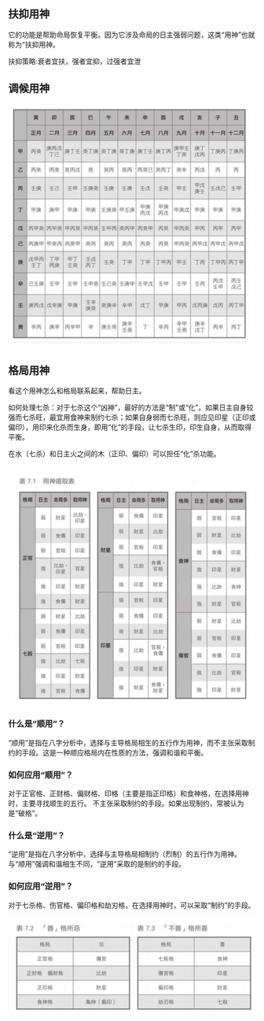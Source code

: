 
## 扶抑用神

它的功能是帮助命局恢复平衡。因为它涉及命局的日主强弱问题，这类“用神”也就称为“扶抑用神。

扶抑策略:衰者宜扶，强者宜抑，过强者宜泄


## 调候用神

![](/assets/images/2023-08-11-19-44-17.png)

## 格局用神

看这个用神怎么和格局联系起来，帮助日主。

如何处理七杀：对于七杀这个“凶神”，最好的方法是“制”或“化”。如果日主自身较强而七杀旺，最宜用食神来制约七杀；如果自身弱而七杀旺，则应见印星（正印或偏印），用印来化杀而生身，即用“化”的手段，让七杀生印，印生自身，从而取得平衡。

在水（七杀）和日主火之间的木（正印、偏印）可以担任“化”杀功能。

![](/assets/images/2023-08-11-20-22-47.png)

### 什么是“顺用”？

“顺用”是指在八字分析中，选择与主导格局相生的五行作为用神，而不主张采取制约的手段。这是一种顺应格局内在性质的方法，强调和谐和平衡。

### 如何应用“顺用”？
对于正官格、正财格、偏财格、印格（主要是指正印格）和食神格，在选择用神时，主要寻找顺生的五行。
不主张采取制约的手段。如果出现制约，常被认为是“破格”。


### 什么是“逆用”？

“逆用”是指在八字分析中，选择与主导格局相制约（烈制）的五行作为用神。与“顺用”强调和谐相生不同，“逆用”采取的是制约的手段。

### 如何应用“逆用”？

对于七杀格、伤官格、偏印格和劫刃格，在选择用神时，可以采取“制约”的手段。


![](/assets/images/2023-08-11-20-30-16.png)
